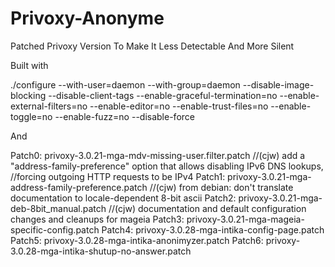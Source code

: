 # Privoxy-Anonyme
Patched Privoxy Version To Make It Less Detectable And More Silent 

Built with 

./configure --with-user=daemon --with-group=daemon --disable-image-blocking --disable-client-tags --enable-graceful-termination=no --enable-external-filters=no --enable-editor=no --enable-trust-files=no --enable-toggle=no --enable-fuzz=no --disable-force

And 

Patch0:		privoxy-3.0.21-mga-mdv-missing-user.filter.patch
//(cjw) add a "address-family-preference" option that allows disabling IPv6 DNS lookups,
//forcing outgoing HTTP requests to be IPv4
Patch1:		privoxy-3.0.21-mga-address-family-preference.patch
//(cjw) from debian: don't translate documentation to locale-dependent 8-bit ascii
Patch2:		privoxy-3.0.21-mga-deb-8bit_manual.patch
//(cjw) documentation and default configuration changes and cleanups for mageia
Patch3:		privoxy-3.0.21-mga-mageia-specific-config.patch
Patch4:		privoxy-3.0.28-mga-intika-config-page.patch
Patch5:		privoxy-3.0.28-mga-intika-anonimyzer.patch
Patch6:		privoxy-3.0.28-mga-intika-shutup-no-answer.patch
